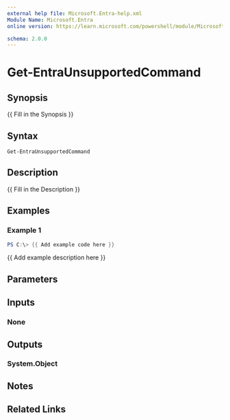 ```yaml
---
external help file: Microsoft.Entra-help.xml
Module Name: Microsoft.Entra
online version: https://learn.microsoft.com/powershell/module/Microsoft.Entra/Get-EntraUnsupportedCommand

schema: 2.0.0
---
```


# Get-EntraUnsupportedCommand

## Synopsis
{{ Fill in the Synopsis }}

## Syntax

```
Get-EntraUnsupportedCommand
```

## Description
{{ Fill in the Description }}

## Examples

### Example 1
```powershell
PS C:\> {{ Add example code here }}
```

{{ Add example description here }}

## Parameters

## Inputs

### None

## Outputs

### System.Object
## Notes

## Related Links
